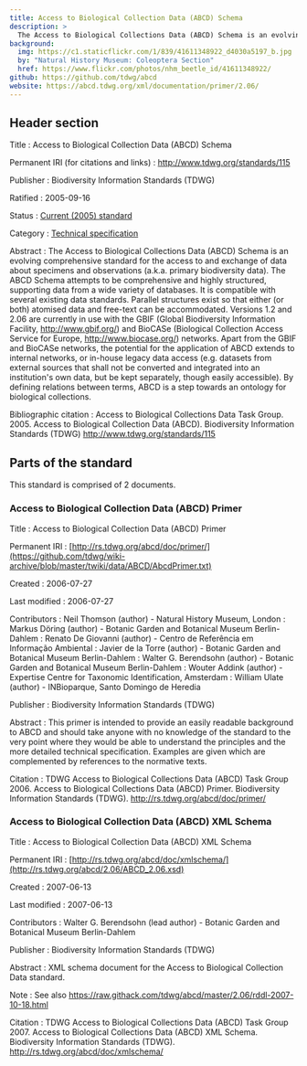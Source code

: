 ```yaml
---
title: Access to Biological Collection Data (ABCD) Schema
description: >
  The Access to Biological Collections Data (ABCD) Schema is an evolving comprehensive standard for the access to and exchange of data about specimens and observations (a.k.a. primary biodiversity data).
background:
  img: https://c1.staticflickr.com/1/839/41611348922_d4030a5197_b.jpg
  by: "Natural History Museum: Coleoptera Section"
  href: https://www.flickr.com/photos/nhm_beetle_id/41611348922/
github: https://github.com/tdwg/abcd
website: https://abcd.tdwg.org/xml/documentation/primer/2.06/
---
```


## Header section

Title
: Access to Biological Collection Data (ABCD) Schema

Permanent IRI (for citations and links)
: <http://www.tdwg.org/standards/115>

Publisher
: Biodiversity Information Standards (TDWG)

Ratified
: 2005-09-16

Status
: [Current (2005) standard](/standards/status-and-categories/#status)

Category
: [Technical specification](/standards/status-and-categories/#category)

Abstract
: The Access to Biological Collections Data (ABCD) Schema is an evolving comprehensive standard for the access to and exchange of data about specimens and observations (a.k.a. primary biodiversity data). The ABCD Schema attempts to be comprehensive and highly structured, supporting data from a wide variety of databases. It is compatible with several existing data standards. Parallel structures exist so that either (or both) atomised data and free-text can be accommodated. Versions 1.2 and 2.06 are currently in use with the GBIF (Global Biodiversity Information Facility, <http://www.gbif.org/>) and BioCASe (Biological Collection Access Service for Europe, <http://www.biocase.org/>) networks. Apart from the GBIF and BioCASe networks, the potential for the application of ABCD extends to internal networks, or in-house legacy data access (e.g. datasets from external sources that shall not be converted and integrated into an institution's own data, but be kept separately, though easily accessible). By defining relations between terms, ABCD is a step towards an ontology for biological collections.

Bibliographic citation
: Access to Biological Collections Data Task Group. 2005. Access to Biological Collection Data (ABCD). Biodiversity Information Standards (TDWG) <http://www.tdwg.org/standards/115>

## Parts of the standard

This standard is comprised of 2 documents.

### Access to Biological Collection Data (ABCD) Primer

Title
: Access to Biological Collection Data (ABCD) Primer

Permanent IRI
: [http://rs.tdwg.org/abcd/doc/primer/](https://github.com/tdwg/wiki-archive/blob/master/twiki/data/ABCD/AbcdPrimer.txt)

Created
: 2006-07-27

Last modified
: 2006-07-27

Contributors
: Neil Thomson (author) - Natural History Museum, London
: Markus Döring (author) - Botanic Garden and Botanical Museum Berlin-Dahlem
: Renato De Giovanni (author) - Centro de Referência em Informação Ambiental
: Javier de la Torre (author) - Botanic Garden and Botanical Museum Berlin-Dahlem
: Walter G. Berendsohn (author) - Botanic Garden and Botanical Museum Berlin-Dahlem
: Wouter Addink (author) - Expertise Centre for Taxonomic Identification, Amsterdam
: William Ulate (author) - INBioparque, Santo Domingo de Heredia

Publisher
: Biodiversity Information Standards (TDWG)

Abstract
: This primer is intended to provide an easily readable background to ABCD and should take anyone with no knowledge of the standard to the very point where they would be able to understand the principles and the more detailed technical specification. Examples are given which are complemented by references to the normative texts.

Citation
: TDWG Access to Biological Collections Data (ABCD) Task Group 2006. Access to Biological Collections Data (ABCD) Primer. Biodiversity Information Standards (TDWG). <http://rs.tdwg.org/abcd/doc/primer/>

### Access to Biological Collection Data (ABCD) XML Schema

Title
: Access to Biological Collection Data (ABCD) XML Schema

Permanent IRI
: [http://rs.tdwg.org/abcd/doc/xmlschema/](http://rs.tdwg.org/abcd/2.06/ABCD_2.06.xsd)

Created
: 2007-06-13

Last modified
: 2007-06-13

Contributors
: Walter G. Berendsohn (lead author) - Botanic Garden and Botanical Museum Berlin-Dahlem

Publisher
: Biodiversity Information Standards (TDWG)

Abstract
: XML schema document for the Access to Biological Collection Data standard.

Note
: See also <https://raw.githack.com/tdwg/abcd/master/2.06/rddl-2007-10-18.html>

Citation
: TDWG Access to Biological Collections Data (ABCD) Task Group 2007. Access to Biological Collections Data (ABCD) XML Schema. Biodiversity Information Standards (TDWG). <http://rs.tdwg.org/abcd/doc/xmlschema/>
